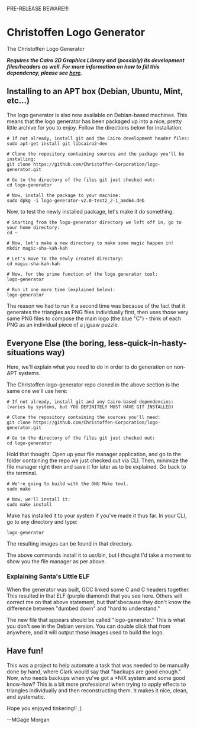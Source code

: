 PRE-RELEASE BEWARE!!!
# Christoffen Logo Generator

The Christoffen Logo Generator

_**Requires the Cairo 2D Graphics Library and (possibly) its development files/headers as well. For more information on how to fill this dependency, please see [here](https://www.cairographics.org/download/).**_

## Installing to an APT box (Debian, Ubuntu, Mint, etc...)
The logo generator is also now available on Debian-based machines. This means that the logo generator has been packaged up into a nice, pretty little archive for you to enjoy. Follow the directions below for installation. 

```shell
# If not already, install git and the Cairo development header files:
sudo apt-get install git libcairo2-dev

# Clone the repository containing sources and the package you'll be installing:
git clone https://github.com/Christoffen-Corporation/logo-generator.git

# Go to the directory of the files git just checked out:
cd logo-generator

# Now, install the package to your machine:
sudo dpkg -i logo-generator-v2.0-test2_2-1_amd64.deb
```
Now, to test the newly installed package, let's make it do something:

```shell
# Starting from the logo-generator directory we left off in, go to your home directory:
cd ~

# Now, let's make a new directory to make some magic happen in!
mkdir magic-sha-kah-kah

# Let's move to the newly created directory:
cd magic-sha-kah-kah

# Now, for the prime function of the logo generator tool:
logo-generator 

# Run it one more time (explained below):
logo-generator
```
The reason we had to run it a second time was because of the fact that it generates the triangles as PNG files individually first, then uses those very same PNG files to compose the main logo (the blue "C") - think of each PNG as an individual piece of a jigsaw puzzle.

## Everyone Else (the boring, less-quick-in-hasty-situations way)
Here, we'll explain what you need to do in order to do generation on non-APT systems.

The Christoffen logo-generator repo cloned in the above section is the same one we'll use here:

```shell
# If not already, install git and any Cairo-based dependencies:
(varies by systems, but YOU DEFINITELY MUST HAVE GIT INSTALLED)

# Clone the repository containing the sources you'll need:
git clone https://github.com/Christoffen-Corporation/logo-generator.git

# Go to the directory of the files git just checked out:
cd logo-generator
```

Hold that thought. Open up your file manager application, and go to the folder containing the repo we just checked out via CLI. Then, minimize the file manager right then and save it for later as to be explained. Go back to the terminal.

```shell
# We're going to build with the GNU Make tool. 
sudo make

# Now, we'll install it:
sudo make install
```

Make has installed it to your system if you've made it thus far. In your CLI, go to any directory and type:

```shell
logo-generator
```

The resulting images can be found in that directory.

The above commands install it to usr/bin, but I thought I'd take a moment to show you the file manager as per above.

### Explaining Santa's Little ELF
When the generator was built, GCC linked some C and C headers together. This resulted in that ELF (purple diamond) that you see here. Others will correct me on that above statement, but that'sbecause they don't know the difference between "dumbed down" and "hard to understand."

The new file that appears should be called "logo-generator." This is what you don't see in the Debian version. You can double click that from anywhere, and it will output those images used to build the logo.

## Have fun!
This was a project to help automate a task that was needed to be manually done by hand, where Clark would say that "backups are good enough." Now, who needs backups when yu've got a *NIX system and some good know-how? This is a bit more professional when trying to apply effects to triangles individually and then reconstructing them. It makes it nice, clean, and systematic.

Hope you enjoyed tinkering!! ;)

--MGage Morgan




































